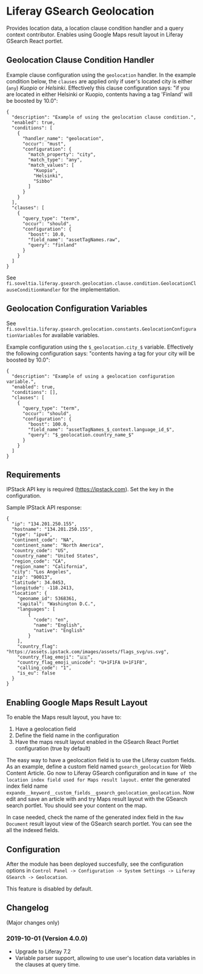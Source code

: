 # Liferay GSearch Geolocation

Provides location data, a location clause condition handler and a query context contributor. Enables using Google Maps result layout in Liferay GSearch React portlet.

## Geolocation Clause Condition Handler

Example clause configuration using the `geolocation` handler. In the example condition below,  the `clauses` are applied only if user's located city is either (`any`) *Kuopio* or *Helsinki*. Effectively this clause configuration says: "if you are located in either Helsinki or Kuopio, contents having a tag 'Finland' will be boosted by 10.0":

```
{
  "description": "Example of using the geolocation clause condition.",
  "enabled": true,
  "conditions": [
    {
      "handler_name": "geolocation",
      "occur": "must",
      "configuration": {
        "match_property": "city",
        "match_type": "any",
        "match_values": [
          "Kuopio",
          "Helsinki",
          "Sibbo"
        ]
      }
    }
  ],
  "clauses": [
    {
      "query_type": "term",
      "occur": "should",
      "configuration": {
        "boost": 10.0,
        "field_name": "assetTagNames.raw",
        "query": "finland"
      }
    }
  ]
}
```

See `fi.soveltia.liferay.gsearch.geolocation.clause.condition.GeolocationClauseConditionHandler` for the implementation.

## Geolocation Configuration Variables

See `fi.soveltia.liferay.gsearch.geolocation.constants.GeolocationConfigurationVariables` for available variables.


Example configuration using the `$_geolocation.city_$` variable. Effectively the following configuration says: "contents having a tag for your city will be boosted by 10.0":

```
{
  "description": "Example of using a geolocation configuration variable.",
  "enabled": true,
  "conditions": [],
  "clauses": [
    {
      "query_type": "term",
      "occur": "should",
      "configuration": {
        "boost": 100.0,
        "field_name": "assetTagNames_$_context.language_id_$",
        "query": "$_geolocation.country_name_$"
      }
    }
  ]
}
```

## Requirements

IPStack API key is required (https://ipstack.com). Set the key in the configuration.

Sample IPStack API response:

```
{
  "ip": "134.201.250.155",
  "hostname": "134.201.250.155",
  "type": "ipv4",
  "continent_code": "NA",
  "continent_name": "North America",
  "country_code": "US",
  "country_name": "United States",
  "region_code": "CA",
  "region_name": "California",
  "city": "Los Angeles",
  "zip": "90013",
  "latitude": 34.0453,
  "longitude": -118.2413,
  "location": {
    "geoname_id": 5368361,
    "capital": "Washington D.C.",
    "languages": [
        {
          "code": "en",
          "name": "English",
          "native": "English"
        }
    ],
    "country_flag": "https://assets.ipstack.com/images/assets/flags_svg/us.svg",
    "country_flag_emoji": "🇺🇸",
    "country_flag_emoji_unicode": "U+1F1FA U+1F1F8",
    "calling_code": "1",
    "is_eu": false
  }
}
```

## Enabling Google Maps Result Layout

To enable the Maps result layout, you have to:

1. Have a geolocation field
2. Define the field name in the configuration
3. Have the maps result layout enabled in the GSearch React Portlet configuration (true by default)

The easy way to have a geolocation field is to use the Liferay custom fields. As an example, define a custom field named `gsearch_geolocation` for Web Content Article. Go now to Liferay GSearch configuration and in `Name of the location index field used for Maps result layout.` enter the generated index field name `expando__keyword__custom_fields__gsearch_geolocation_geolocation`. Now edit and save an article with and try Maps result layout with the GSearch search portlet. You should see your content on the map.

In case needed, check the name of the generated index field in the `Raw Document` result layout view of the GSearch search portlet. You can see the all the indexed fields.

## Configuration

After the module has been deployed succesfully, see the configuration options in `Control Panel -> Configuration -> System Settings -> Liferay GSearch -> Geolocation`.

This feature is disabled by default.

## Changelog

(Major changes only)

### 2019-10-01 (Version 4.0.0)

* Upgrade to Liferay 7.2
* Variable parser support, allowing to use user's location data variables in the clauses at query time.